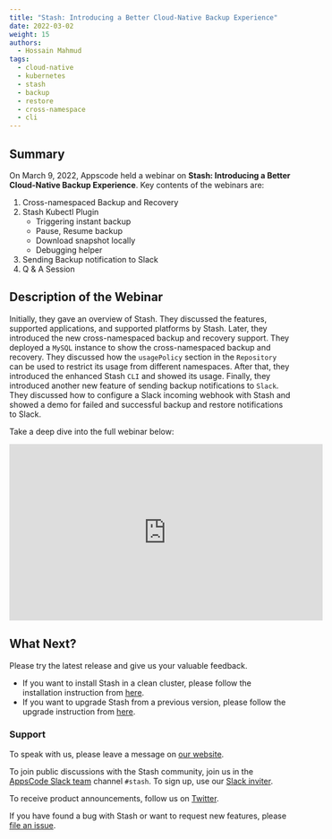 ```yaml
---
title: "Stash: Introducing a Better Cloud-Native Backup Experience"
date: 2022-03-02
weight: 15
authors:
  - Hossain Mahmud
tags:
  - cloud-native
  - kubernetes
  - stash
  - backup
  - restore
  - cross-namespace
  - cli
---
```


## Summary
On March 9, 2022, Appscode held a webinar on **Stash: Introducing a Better Cloud-Native Backup Experience**. Key contents of the webinars are:
1) Cross-namespaced Backup and Recovery
2) Stash Kubectl Plugin
    * Triggering instant backup
    * Pause, Resume backup
    * Download snapshot locally
    * Debugging helper
3) Sending Backup notification to Slack
4) Q & A Session

## Description of the Webinar
Initially, they gave an overview of Stash. They discussed the features, supported applications, and supported platforms by Stash.
Later, they introduced the new cross-namespaced backup and recovery support. They deployed a `MySQL` instance to show the cross-namespaced backup and recovery. They discussed how the `usagePolicy` section in the `Repository` can be used to restrict its usage from different namespaces. After that, they introduced the enhanced Stash `CLI` and showed its usage. Finally, they introduced another new feature of sending backup notifications to `Slack`. They discussed how to configure a Slack incoming webhook with Stash and showed a demo for failed and successful backup and restore notifications to Slack.


  Take a deep dive into the full webinar below:

<iframe width="560" height="315" src="https://www.youtube.com/embed/MREdcm9S8Xg" title="YouTube video player" frameborder="0" allow="accelerometer; autoplay; clipboard-write; encrypted-media; gyroscope; picture-in-picture" allowfullscreen></iframe>

## What Next?

Please try the latest release and give us your valuable feedback.

- If you want to install Stash in a clean cluster, please follow the installation instruction from [here](https://stash.run/docs/latest/setup/).
- If you want to upgrade Stash from a previous version, please follow the upgrade instruction from [here](https://stash.run/docs/latest/setup/upgrade/).

### Support

To speak with us, please leave a message on [our website](https://appscode.com/contact/).

To join public discussions with the Stash community, join us in the [AppsCode Slack team](https://appscode.slack.com/messages/C8NCX6N23/details/) channel `#stash`. To sign up, use our [Slack inviter](https://slack.appscode.com/).

To receive product announcements, follow us on [Twitter](https://twitter.com/KubeStash).

If you have found a bug with Stash or want to request new features, please [file an issue](https://github.com/stashed/project/issues/new).
